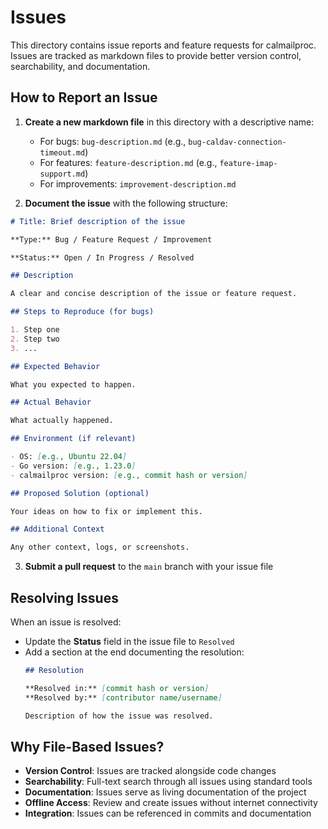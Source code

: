 # Issues

This directory contains issue reports and feature requests for calmailproc. Issues are tracked as markdown files to provide better version control, searchability, and documentation.

## How to Report an Issue

1. **Create a new markdown file** in this directory with a descriptive name:
   - For bugs: `bug-description.md` (e.g., `bug-caldav-connection-timeout.md`)
   - For features: `feature-description.md` (e.g., `feature-imap-support.md`)
   - For improvements: `improvement-description.md`

2. **Document the issue** with the following structure:

```markdown
# Title: Brief description of the issue

**Type:** Bug / Feature Request / Improvement

**Status:** Open / In Progress / Resolved

## Description

A clear and concise description of the issue or feature request.

## Steps to Reproduce (for bugs)

1. Step one
2. Step two
3. ...

## Expected Behavior

What you expected to happen.

## Actual Behavior

What actually happened.

## Environment (if relevant)

- OS: [e.g., Ubuntu 22.04]
- Go version: [e.g., 1.23.0]
- calmailproc version: [e.g., commit hash or version]

## Proposed Solution (optional)

Your ideas on how to fix or implement this.

## Additional Context

Any other context, logs, or screenshots.
```

3. **Submit a pull request** to the `main` branch with your issue file

## Resolving Issues

When an issue is resolved:
- Update the **Status** field in the issue file to `Resolved`
- Add a section at the end documenting the resolution:
  ```markdown
  ## Resolution

  **Resolved in:** [commit hash or version]
  **Resolved by:** [contributor name/username]

  Description of how the issue was resolved.
  ```

## Why File-Based Issues?

- **Version Control**: Issues are tracked alongside code changes
- **Searchability**: Full-text search through all issues using standard tools
- **Documentation**: Issues serve as living documentation of the project
- **Offline Access**: Review and create issues without internet connectivity
- **Integration**: Issues can be referenced in commits and documentation
